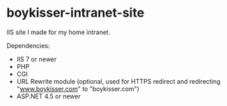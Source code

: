# boykisser-intranet-site
IIS site I made for my home intranet.

Dependencies:
- IIS 7 or newer
- PHP
- CGI
- URL Rewrite module (optional, used for HTTPS redirect and redirecting "www.boykisser.com" to "boykisser.com")
- ASP.NET 4.5 or newer
